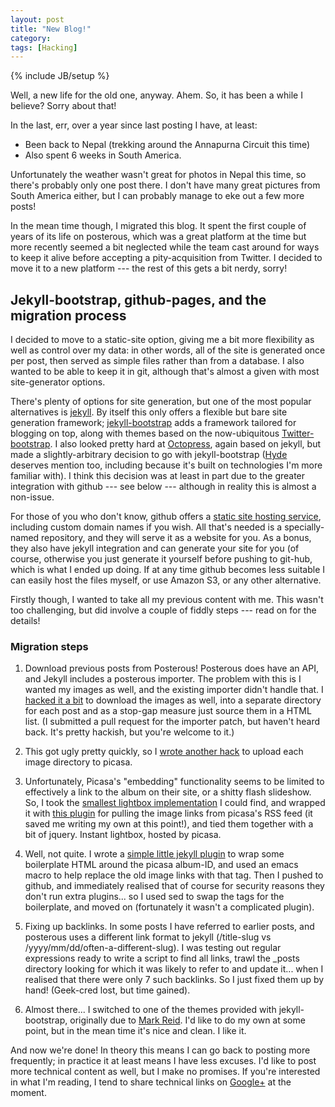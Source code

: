 ```yaml
---
layout: post
title: "New Blog!"
category: 
tags: [Hacking]
---
```

{% include JB/setup %}

Well, a new life for the old one, anyway.  Ahem.  So, it has been a
while I believe?  Sorry about that!

In the last, err, over a year since last posting I have, at least:
* Been back to Nepal (trekking around the Annapurna Circuit this time)
* Also spent 6 weeks in South America.

Unfortunately the weather wasn't great for photos in Nepal this time,
so there's probably only one post there.  I don't have many great
pictures from South America either, but I can probably manage to eke
out a few more posts!

In the mean time though, I migrated this blog.  It spent the first
couple of years of its life on posterous, which was a great platform
at the time but more recently seemed a bit neglected while the team
cast around for ways to keep it alive before accepting a
pity-acquisition from Twitter.  I decided to move it to a new platform
--- the rest of this gets a bit nerdy, sorry!

## Jekyll-bootstrap, github-pages, and the migration process

I decided to move to a static-site option, giving me a bit more
flexibility as well as control over my data: in other words, all of
the site is generated once per post, then served as simple files
rather than from a database.  I also wanted to be able to keep it in
git, although that's almost a given with most site-generator options.

There's plenty of options for site generation, but one of the most
popular alternatives is [jekyll](https://github.com/mojombo/jekyll).
By itself this only offers a flexible but bare site generation
framework; [jekyll-bootstrap](http://jekyllbootstrap.com/) adds a
framework tailored for blogging on top, along with themes based on the
now-ubiquitous
[Twitter-bootstrap](http://twitter.github.com/bootstrap/).  I also
looked pretty hard at [Octopress](http://octopress.org/), again based
on jekyll, but made a slightly-arbitrary decision to go with
jekyll-bootstrap ([Hyde](http://ringce.com/hyde) deserves mention too,
including because it's built on technologies I'm more familiar with).
I think this decision was at least in part due to the greater
integration with github --- see below --- although in reality this is
almost a non-issue.

For those of you who don't know, github offers a [static site hosting
service](http://pages.github.com/), including custom domain names if
you wish.  All that's needed is a specially-named repository, and they
will serve it as a website for you.  As a bonus, they also have jekyll
integration and can generate your site for you (of course, otherwise
you just generate it yourself before pushing to git-hub, which is what
I ended up doing.  If at any time github becomes less suitable I can
easily host the files myself, or use Amazon S3, or any other
alternative.

Firstly though, I wanted to take all my previous content with me.
This wasn't too challenging, but did involve a couple of fiddly steps
--- read on for the details!

### Migration steps

1. Download previous posts from Posterous!  Posterous does have an
API, and Jekyll includes a posterous importer.  The problem with this
is I wanted my images as well, and the existing importer didn't handle
that.  I [hacked it a
bit](https://github.com/markhepburn/jekyll/commit/5890740c4bb6e8d9da498a88a342daaf8356ce01)
to download the images as well, into a separate directory for each
post and as a stop-gap measure just source them in a HTML list.  (I
submitted a pull request for the importer patch, but haven't heard back.
It's pretty hackish, but you're welcome to it.)

1. This got ugly pretty quickly, so I [wrote another
hack](https://gist.github.com/2978398) to upload each image directory
to picasa.

1. Unfortunately, Picasa's "embedding" functionality seems to be
limited to effectively a link to the album on their site, or a shitty
flash slideshow.  So, I took the [smallest lightbox
implementation](http://www.digitalia.be/software/slimbox2) I could
find, and wrapped it with [this
plugin](http://code.lancepollard.com/picasa-jquery-plugin) for pulling
the image links from picasa's RSS feed (it saved me writing my own at
this point!), and tied them together with a bit of jquery.  Instant
lightbox, hosted by picasa.

1. Well, not quite.  I wrote a [simple little jekyll
plugin](https://github.com/markhepburn/markhepburn.github.com/blob/master/_plugins/picasa.rb)
to wrap some boilerplate HTML around the picasa album-ID, and used an
emacs macro to help replace the old image links with that tag.  Then I
pushed to github, and immediately realised that of course for security
reasons they don't run extra plugins... so I used sed to swap the tags
for the boilerplate, and moved on (fortunately it wasn't a complicated
plugin).

1. Fixing up backlinks.  In some posts I have referred to earlier
posts, and posterous uses a different link format to jekyll
(/title-slug vs /yyyy/mm/dd/often-a-different-slug).  I was testing
out regular expressions ready to write a script to find all links,
trawl the \_posts directory looking for which it was likely to refer to
and update it... when I realised that there were only 7 such
backlinks.  So I just fixed them up by hand! (Geek-cred lost, but time
gained).

1. Almost there... I switched to one of the themes provided with
jekyll-bootstrap, originally due to [Mark
Reid](http://mark.reid.name/).  I'd like to do my own at some point,
but in the mean time it's nice and clean.  I like it.

And now we're done! In theory this means I can go back to posting more
frequently; in practice it at least means I have less excuses.  I'd
like to post more technical content as well, but I make no promises.
If you're interested in what I'm reading, I tend to share technical
links on [Google+](http://etbwc.com/+) at the moment.
